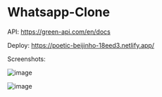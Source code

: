 # Whatsapp-Clone

API: https://green-api.com/en/docs

Deploy: https://poetic-beijinho-18eed3.netlify.app/

Screenshots:

![image](https://github.com/maria98kgm/Whatsapp-Clone/assets/87712266/f5e727fd-c86a-4f95-9c69-e1bc2bc46c82)

![image](https://github.com/maria98kgm/Whatsapp-Clone/assets/87712266/33fe8c14-6b3f-4824-a7d2-c76d6dfc4896)
